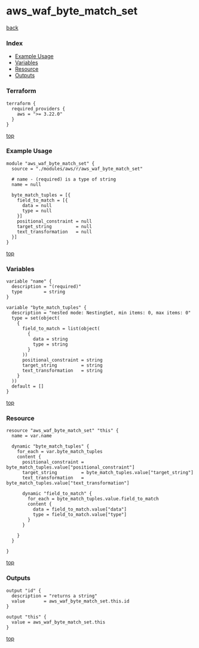 # aws_waf_byte_match_set
[back](../aws.md)
### Index
- [Example Usage](#example-usage)
- [Variables](#variables)
- [Resource](#resource)
- [Outputs](#outputs)
### Terraform
```hcl
terraform {
  required_providers {
    aws = ">= 3.22.0"
  }
}
```
[top](#index)
### Example Usage
```hcl
module "aws_waf_byte_match_set" {
  source = "./modules/aws/r/aws_waf_byte_match_set"

  # name - (required) is a type of string
  name = null

  byte_match_tuples = [{
    field_to_match = [{
      data = null
      type = null
    }]
    positional_constraint = null
    target_string         = null
    text_transformation   = null
  }]
}
```
[top](#index)
### Variables
```hcl
variable "name" {
  description = "(required)"
  type        = string
}

variable "byte_match_tuples" {
  description = "nested mode: NestingSet, min items: 0, max items: 0"
  type = set(object(
    {
      field_to_match = list(object(
        {
          data = string
          type = string
        }
      ))
      positional_constraint = string
      target_string         = string
      text_transformation   = string
    }
  ))
  default = []
}
```
[top](#index)

### Resource
```hcl
resource "aws_waf_byte_match_set" "this" {
  name = var.name

  dynamic "byte_match_tuples" {
    for_each = var.byte_match_tuples
    content {
      positional_constraint = byte_match_tuples.value["positional_constraint"]
      target_string         = byte_match_tuples.value["target_string"]
      text_transformation   = byte_match_tuples.value["text_transformation"]

      dynamic "field_to_match" {
        for_each = byte_match_tuples.value.field_to_match
        content {
          data = field_to_match.value["data"]
          type = field_to_match.value["type"]
        }
      }

    }
  }

}
```
[top](#index)
### Outputs
```hcl
output "id" {
  description = "returns a string"
  value       = aws_waf_byte_match_set.this.id
}

output "this" {
  value = aws_waf_byte_match_set.this
}
```
[top](#index)
